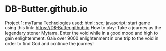 # DB-Butter.github.io
Project 1: myTama
Technologies used: html; scc; javascript;
start game using this link: https://DB-Butter.github.io
How to play: Take a journey as the legendary stoner Mytama. Enter the void while in a good mood and high to gain enlightenment. Gain over 9000 enlightenment in one trip to the void in order to find God and continue the journey!